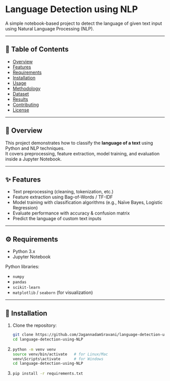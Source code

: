 # Language Detection using NLP

A simple notebook-based project to detect the language of given text input using Natural Language Processing (NLP).

---

## 📌 Table of Contents
- [Overview](#overview)  
- [Features](#features)  
- [Requirements](#requirements)  
- [Installation](#installation)  
- [Usage](#usage)  
- [Methodology](#methodology)  
- [Dataset](#dataset)  
- [Results](#results)  
- [Contributing](#contributing)  
- [License](#license)  

---

## 📖 Overview
This project demonstrates how to classify the **language of a text** using Python and NLP techniques.  
It covers preprocessing, feature extraction, model training, and evaluation inside a Jupyter Notebook.

---

## ✨ Features
- Text preprocessing (cleaning, tokenization, etc.)  
- Feature extraction using Bag-of-Words / TF-IDF  
- Model training with classification algorithms (e.g., Naïve Bayes, Logistic Regression)  
- Evaluate performance with accuracy & confusion matrix  
- Predict the language of custom text inputs  

---

## ⚙️ Requirements
- Python 3.x  
- Jupyter Notebook  

Python libraries:
- `numpy`  
- `pandas`  
- `scikit-learn`  
- `matplotlib` / `seaborn` (for visualization)  

---

## 🚀 Installation
1. Clone the repository:
   ```bash
   git clone https://github.com/JagannadamSravani/language-detection-using-NLP.git
   cd language-detection-using-NLP

2. 
   ```bash
   python -m venv venv
   source venv/bin/activate   # for Linux/Mac
   venv\Scripts\activate      # for Windows
   cd language-detection-using-NLP

3.
   ```bash
   pip install -r requirements.txt


   

    
